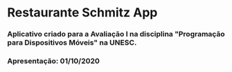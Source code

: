 # Restaurante Schmitz App

### Aplicativo criado para a Avaliação I na disciplina "Programação para Dispositivos Móveis" na UNESC.
### Apresentação: 01/10/2020
